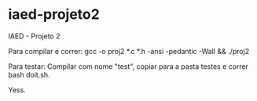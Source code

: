 # iaed-projeto2
IAED - Projeto 2

Para compilar e correr:
gcc -o proj2 *.c *.h -ansi -pedantic -Wall && ./proj2

Para testar:
Compilar com nome "test", copiar para a pasta testes e correr bash doit.sh.

Yess.
